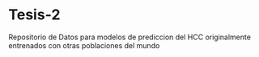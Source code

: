 # Tesis-2
Repositorio de Datos para modelos de prediccion del HCC originalmente entrenados con otras poblaciones del mundo
